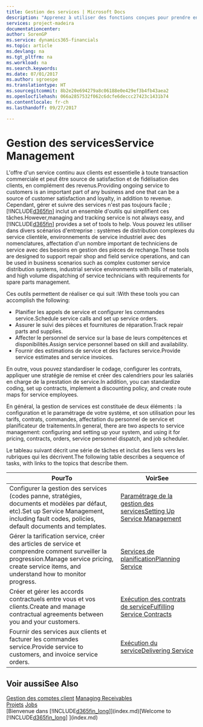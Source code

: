 ```yaml
---
title: Gestion des services | Microsoft Docs
description: "Apprenez à utiliser des fonctions conçues pour prendre en charge les opérations de l'atelier de réparation et du service clientèle."
services: project-madeira
documentationcenter: 
author: SorenGP
ms.service: dynamics365-financials
ms.topic: article
ms.devlang: na
ms.tgt_pltfrm: na
ms.workload: na
ms.search.keywords: 
ms.date: 07/01/2017
ms.author: sgroespe
ms.translationtype: HT
ms.sourcegitcommit: 8b2e20e694279a8c06188e0e429ef3b4fb43aea2
ms.openlocfilehash: 066a2857532f062c6dcfe6deccc27423c1431b74
ms.contentlocale: fr-ch
ms.lasthandoff: 09/27/2017

---
```

# <a name="service-management"></a><span data-ttu-id="22a26-103">Gestion des services</span><span class="sxs-lookup"><span data-stu-id="22a26-103">Service Management</span></span>
<span data-ttu-id="22a26-104">L'offre d'un service continu aux clients est essentielle à toute transaction commerciale et peut être source de satisfaction et de fidélisation des clients, en complément des revenus.</span><span class="sxs-lookup"><span data-stu-id="22a26-104">Providing ongoing service to customers is an important part of any business and one that can be a source of customer satisfaction and loyalty, in addition to revenue.</span></span> <span data-ttu-id="22a26-105">Cependant, gérer et suivre des services n'est pas toujours facile ; [!INCLUDE[d365fin](includes/d365fin_md.md)] inclut un ensemble d'outils qui simplifient ces tâches.</span><span class="sxs-lookup"><span data-stu-id="22a26-105">However,managing and tracking service is not always easy, and [!INCLUDE[d365fin](includes/d365fin_md.md)] provides a set of tools to help.</span></span> <span data-ttu-id="22a26-106">Vous pouvez les utiliser dans divers scénarios d'entreprise : systèmes de distribution complexes du service clientèle, environnements de service industriel avec des nomenclatures, affectation d'un nombre important de techniciens de service avec des besoins en gestion des pièces de rechange.</span><span class="sxs-lookup"><span data-stu-id="22a26-106">These tools are designed to support repair shop and field service operations, and can be used in business scenarios such as complex customer service distribution systems, industrial service environments with bills of materials, and high volume dispatching of service technicians with requirements for spare parts management.</span></span>  

 <span data-ttu-id="22a26-107">Ces outils permettent de réaliser ce qui suit :</span><span class="sxs-lookup"><span data-stu-id="22a26-107">With these tools you can accomplish the following:</span></span>  

* <span data-ttu-id="22a26-108">Planifier les appels de service et configurer les commandes service.</span><span class="sxs-lookup"><span data-stu-id="22a26-108">Schedule service calls and set up service orders.</span></span>  
* <span data-ttu-id="22a26-109">Assurer le suivi des pièces et fournitures de réparation.</span><span class="sxs-lookup"><span data-stu-id="22a26-109">Track repair parts and supplies.</span></span>  
* <span data-ttu-id="22a26-110">Affecter le personnel de service sur la base de leurs compétences et disponibilités.</span><span class="sxs-lookup"><span data-stu-id="22a26-110">Assign service personnel based on skill and availability.</span></span>  
* <span data-ttu-id="22a26-111">Fournir des estimations de service et des factures service.</span><span class="sxs-lookup"><span data-stu-id="22a26-111">Provide service estimates and service invoices.</span></span>  

<span data-ttu-id="22a26-112">En outre, vous pouvez standardiser le codage, configurer les contrats, appliquer une stratégie de remise et créer des calendriers pour les salariés en charge de la prestation de service.</span><span class="sxs-lookup"><span data-stu-id="22a26-112">In addition, you can standardize coding, set up contracts, implement a discounting policy, and create route maps for service employees.</span></span>  

<span data-ttu-id="22a26-113">En général, la gestion de services est constituée de deux éléments : la configuration et le paramétrage de votre système, et son utilisation pour les tarifs, contrats, commandes, affectation du personnel de service et planificateur de traitements.</span><span class="sxs-lookup"><span data-stu-id="22a26-113">In general, there are two aspects to service management: configuring and setting up your system, and using it for pricing, contracts, orders, service personnel dispatch, and job scheduler.</span></span>  

<span data-ttu-id="22a26-114">Le tableau suivant décrit une série de tâches et inclut des liens vers les rubriques qui les décrivent.</span><span class="sxs-lookup"><span data-stu-id="22a26-114">The following table describes a sequence of tasks, with links to the topics that describe them.</span></span>   

|<span data-ttu-id="22a26-115">**Pour**</span><span class="sxs-lookup"><span data-stu-id="22a26-115">**To**</span></span>|<span data-ttu-id="22a26-116">**Voir**</span><span class="sxs-lookup"><span data-stu-id="22a26-116">**See**</span></span>|  
|------------|-------------|  
|<span data-ttu-id="22a26-117">Configurer la gestion des services (codes panne, stratégies, documents et modèles par défaut, etc).</span><span class="sxs-lookup"><span data-stu-id="22a26-117">Set up Service Management, including fault codes, policies, default documents and templates.</span></span>|[<span data-ttu-id="22a26-118">Paramétrage de la gestion des services</span><span class="sxs-lookup"><span data-stu-id="22a26-118">Setting Up Service Management</span></span>](service-setup-service.md)|  
|<span data-ttu-id="22a26-119">Gérer la tarification service, créer des articles de service et comprendre comment surveiller la progression.</span><span class="sxs-lookup"><span data-stu-id="22a26-119">Manage service pricing, create service items, and understand how to monitor progress.</span></span>|[<span data-ttu-id="22a26-120">Services de planification</span><span class="sxs-lookup"><span data-stu-id="22a26-120">Planning Service</span></span>](service-plan-service.md)|  
|<span data-ttu-id="22a26-121">Créer et gérer les accords contractuels entre vous et vos clients.</span><span class="sxs-lookup"><span data-stu-id="22a26-121">Create and manage contractual agreements between you and your customers.</span></span>|[<span data-ttu-id="22a26-122">Exécution des contrats de service</span><span class="sxs-lookup"><span data-stu-id="22a26-122">Fulfilling Service Contracts</span></span>](service-fulfill-service-contracts.md)|  
|<span data-ttu-id="22a26-123">Fournir des services aux clients et facturer les commandes service.</span><span class="sxs-lookup"><span data-stu-id="22a26-123">Provide service to customers, and invoice service orders.</span></span>|[<span data-ttu-id="22a26-124">Exécution du service</span><span class="sxs-lookup"><span data-stu-id="22a26-124">Delivering Service</span></span>](service-deliver-service.md)|  

## <a name="see-also"></a><span data-ttu-id="22a26-125">Voir aussi</span><span class="sxs-lookup"><span data-stu-id="22a26-125">See Also</span></span>  
<span data-ttu-id="22a26-126">[Gestion des comptes client](receivables-manage-receivables.md) </span><span class="sxs-lookup"><span data-stu-id="22a26-126">[Managing Receivables](receivables-manage-receivables.md) </span></span>  
<span data-ttu-id="22a26-127">[Projets](projects-how-create-jobs.md) </span><span class="sxs-lookup"><span data-stu-id="22a26-127">[Jobs](projects-how-create-jobs.md) </span></span>  
<span data-ttu-id="22a26-128">[Bienvenue dans [!INCLUDE[d365fin_long](includes/d365fin_long_md.md)]](index.md)</span><span class="sxs-lookup"><span data-stu-id="22a26-128">[Welcome to [!INCLUDE[d365fin_long](includes/d365fin_long_md.md)] ](index.md)</span></span>

